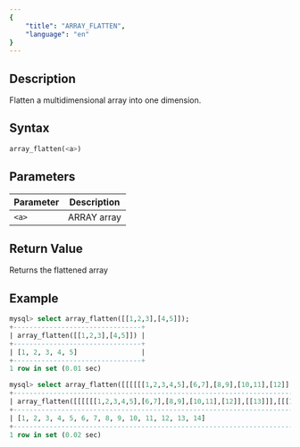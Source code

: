 ```yaml
---
{
    "title": "ARRAY_FLATTEN",
    "language": "en"
}
---
```


<!--
Licensed to the Apache Software Foundation (ASF) under one
or more contributor license agreements.  See the NOTICE file
distributed with this work for additional information
regarding copyright ownership.  The ASF licenses this file
to you under the Apache License, Version 2.0 (the
"License"); you may not use this file except in compliance
with the License.  You may obtain a copy of the License at

  http://www.apache.org/licenses/LICENSE-2.0

Unless required by applicable law or agreed to in writing,
software distributed under the License is distributed on an
"AS IS" BASIS, WITHOUT WARRANTIES OR CONDITIONS OF ANY
KIND, either express or implied.  See the License for the
specific language governing permissions and limitations
under the License.
-->

## Description

Flatten a multidimensional array into one dimension.

## Syntax

```sql
array_flatten(<a>)
```

## Parameters

| Parameter | Description | 
| --- | --- |
| `<a>` | ARRAY array |

## Return Value

Returns the flattened array

## Example

```sql
mysql> select array_flatten([[1,2,3],[4,5]]);
+--------------------------------+
| array_flatten([[1,2,3],[4,5]]) |
+--------------------------------+
| [1, 2, 3, 4, 5]                |
+--------------------------------+
1 row in set (0.01 sec)

mysql> select array_flatten([[[[[[1,2,3,4,5],[6,7],[8,9],[10,11],[12]],[[13]]],[[[14]]]]]]);
+-------------------------------------------------------------------------------+
| array_flatten([[[[[[1,2,3,4,5],[6,7],[8,9],[10,11],[12]],[[13]]],[[[14]]]]]]) |
+-------------------------------------------------------------------------------+
| [1, 2, 3, 4, 5, 6, 7, 8, 9, 10, 11, 12, 13, 14]                               |
+-------------------------------------------------------------------------------+
1 row in set (0.02 sec)
```
